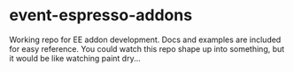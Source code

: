 # event-espresso-addons

Working repo for EE addon development. Docs and examples are included for easy reference.
You could watch this repo shape up into something, but it would be like watching paint dry...

